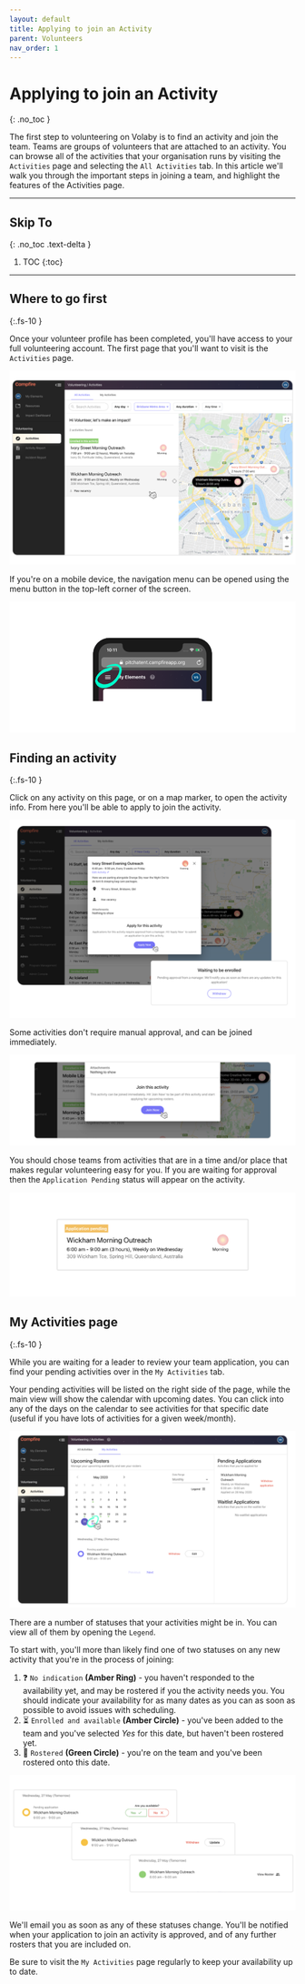 ```yaml
---
layout: default
title: Applying to join an Activity
parent: Volunteers
nav_order: 1
---
```


# Applying to join an Activity
{: .no_toc }

The first step to volunteering on Volaby is to find an activity and join the team. Teams are groups of volunteers that are attached to an activity. You can browse all of the activities that your organisation runs by visiting the `Activities` page and selecting the `All Activities` tab. In this article we'll walk you through the important steps in joining a team, and highlight the features of the Activities page.

---

## Skip To
{: .no_toc .text-delta }

1. TOC
{:toc}

---

## Where to go first
{:.fs-10 }

Once your volunteer profile has been completed, you'll have access to your full volunteering account. The first page that you'll want to visit is the `Activities` page.

<!-- If this is your first time on Volaby, you'll also be greeted with an onboarding checklist `[1]`. You can open the onboarding checklist at any time, and click on the active step - which will be marked with a blue button `[2]` - to be taken to the right place. -->

![Landing on the All Activities page](./assets/applying-to-join-a-team/all-activities-landing-all-activities.png)

If you're on a mobile device, the navigation menu can be opened using the menu button in the top-left corner of the screen.

![Finding the navigation menu on mobile](./assets/applying-to-join-a-team/phone-nav.png)

## Finding an activity
{:.fs-10 }

Click on any activity on this page, or on a map marker, to open the activity info. From here you'll be able to apply to join the activity.

![Some activities require you to apply and then wait to be enrolled](./assets/applying-to-join-a-team/apply-for-activity.png)

Some activities don't require manual approval, and can be joined immediately.

![You can join certain activities instantly](./assets/applying-to-join-a-team/join-now.png)

You should chose teams from activities that are in a time and/or place that makes regular volunteering easy for you. If you are waiting for approval then the `Application Pending` status will appear on the activity.

![An activity that you've applied to join will show an 'Application Pending' status label](./assets/applying-to-join-a-team/pending-activity.png)

## My Activities page
{:.fs-10 }

While you are waiting for a leader to review your team application, you can find your pending activities over in the `My Activities` tab.

Your pending activities will be listed on the right side of the page, while the main view will show the calendar with upcoming dates. You can click into any of the days on the calendar to see activities for that specific date (useful if you have lots of activities for a given week/month).

![Your my activities page with an application pending](./assets/applying-to-join-a-team/my-activities-page-with-pending.png)

There are a number of statuses that your activities might be in. You can view all of them by opening the `Legend`.

To start with, you'll more than likely find one of two statuses on any new activity that you're in the process of joining:

1. ❓ `No indication` **(Amber Ring)** - you haven't responded to the availability yet, and may be rostered if you the activity needs you. You should indicate your availability for as many dates as you can as soon as possible to avoid issues with scheduling.
1. ⏳ `Enrolled and available` **(Amber Circle)** - you've been added to the team and you've selected _Yes_ for this date, but haven't been rostered yet.
1. 🎉 `Rostered` **(Green Circle)** - you're on the team and you've been rostered onto this date.

![pending, enrolled, and rostered statuses on an activity on the my activities page](./assets/applying-to-join-a-team/statuss.png)

We'll email you as soon as any of these statuses change. You'll be notified when your application to join an activity is approved, and of any further rosters that you are included on.

Be sure to visit the `My Activities` page regularly to keep your availability up to date.
